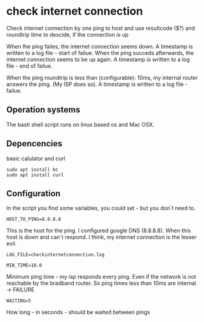 # check internet connection
Check internet connection by one ping to host and use resultcode ($?) and roundtrip time to descide, if the connection is up

When the ping failes, the internet connection seems down. 
A timestamp is written to a log file - start of failue.
When the ping succeds afterwards, the internet connection seems to be up again.
A timestamp is written to a log file - end of failue.

When the ping roundtrip is less than (configurable): 10ms, my internal router answers the ping. 
(My ISP does so).
A timestamp is written to a log file - failue.

## Operation systems
The bash shell script runs on linux based os and Mac OSX.

## Depencencies
basic calulator and curl

```
sudo apt install bc
sudo apt install curl
```

## Configuration
In the script you find some variables, you could set - but you don´t need to.

```
HOST_TO_PING=8.8.8.8
```
This is the host for the ping. I configured google DNS (8.8.8.8). When this host is down and can´t respond. 
I think, my internet connection is the lesser evil. 

```
LOG_FILE=checkinternetconnection.log
```

```
MIN_TIME=10.0
```
Minimum ping time - my isp responds every ping. Even if the network is not
reachable by the bradband router. So ping times less than 10ms are internal -> FAILURE


```
WAITING=5
```
How long - in seconds - should be waited between pings